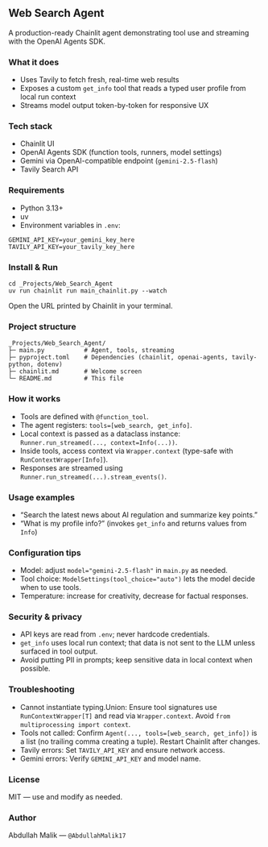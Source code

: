 ## Web Search Agent

A production-ready Chainlit agent demonstrating tool use and streaming with the OpenAI Agents SDK.

### What it does
- Uses Tavily to fetch fresh, real-time web results
- Exposes a custom `get_info` tool that reads a typed user profile from local run context
- Streams model output token-by-token for responsive UX

### Tech stack
- Chainlit UI
- OpenAI Agents SDK (function tools, runners, model settings)
- Gemini via OpenAI-compatible endpoint (`gemini-2.5-flash`)
- Tavily Search API

### Requirements
- Python 3.13+
- uv
- Environment variables in `.env`:
```
GEMINI_API_KEY=your_gemini_key_here
TAVILY_API_KEY=your_tavily_key_here
```

### Install & Run
```
cd _Projects/Web_Search_Agent
uv run chainlit run main_chainlit.py --watch
```
Open the URL printed by Chainlit in your terminal.

### Project structure
```
_Projects/Web_Search_Agent/
├─ main.py           # Agent, tools, streaming
├─ pyproject.toml    # Dependencies (chainlit, openai-agents, tavily-python, dotenv)
├─ chainlit.md       # Welcome screen
└─ README.md         # This file
```

### How it works
- Tools are defined with `@function_tool`.
- The agent registers: `tools=[web_search, get_info]`.
- Local context is passed as a dataclass instance: `Runner.run_streamed(..., context=Info(...))`.
- Inside tools, access context via `Wrapper.context` (type-safe with `RunContextWrapper[Info]`).
- Responses are streamed using `Runner.run_streamed(...).stream_events()`.

### Usage examples
- “Search the latest news about AI regulation and summarize key points.”
- “What is my profile info?” (invokes `get_info` and returns values from `Info`)

### Configuration tips
- Model: adjust `model="gemini-2.5-flash"` in `main.py` as needed.
- Tool choice: `ModelSettings(tool_choice="auto")` lets the model decide when to use tools.
- Temperature: increase for creativity, decrease for factual responses.

### Security & privacy
- API keys are read from `.env`; never hardcode credentials.
- `get_info` uses local run context; that data is not sent to the LLM unless surfaced in tool output.
- Avoid putting PII in prompts; keep sensitive data in local context when possible.

### Troubleshooting
- Cannot instantiate typing.Union: Ensure tool signatures use `RunContextWrapper[T]` and read via `Wrapper.context`. Avoid `from multiprocessing import context`.
- Tools not called: Confirm `Agent(..., tools=[web_search, get_info])` is a list (no trailing comma creating a tuple). Restart Chainlit after changes.
- Tavily errors: Set `TAVILY_API_KEY` and ensure network access.
- Gemini errors: Verify `GEMINI_API_KEY` and model name.

### License
MIT — use and modify as needed.

### Author
Abdullah Malik — `@AbdullahMalik17`
